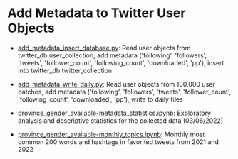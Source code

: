 # Add Metadata to Twitter User Objects

- [add_metadata_insert_database.py](https://github.com/politusanalytics/add-metadata-insert-database/blob/main/add_metadata_insert_database.py): Read user objects from twitter_db.user_collection, add metadata ('following', 'followers', 'tweets', 'follower_count', 'following_count', 'downloaded', 'pp'), insert into twitter_db.twitter_collection

- [add_metadata_write_daily.py](https://github.com/politusanalytics/add-metadata-insert-database/blob/main/add_metadata_write_daily.py): Read user objects from 100.000 user batches, add metadata ('following', 'followers', 'tweets', 'follower_count', 'following_count', 'downloaded', 'pp'), write to daily files

- [province_gender_available-metadata_statistics.ipynb](https://github.com/politusanalytics/add-metadata-to-twitter-user-objects/blob/main/province_gender_available-metadata_statistics.ipynb): Exploratory analysis and descriptive statistics for the collected data (03/06/2022)

- [province_gender_available-monthly_topics.ipynb](https://github.com/politusanalytics/add-metadata-to-twitter-user-objects/blob/main/province_gender_available-monthly_topics.ipynb): Monthly most common 200 words and hashtags in favorited tweets from 2021 and 2022
